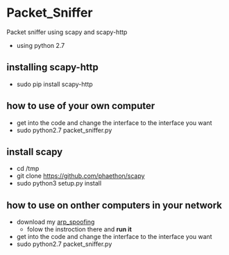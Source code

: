 # Packet_Sniffer
Packet sniffer using scapy and scapy-http
* using python 2.7

## installing scapy-http
* sudo pip install scapy-http

## how to use of your own computer
* get into the code and change the interface to the interface you want
* sudo python2.7 packet_sniffer.py 

## install scapy
* cd /tmp
* git clone https://github.com/phaethon/scapy
* sudo python3 setup.py install

## how to use on onther computers in your network
* download my [arp_spoofing](https://github.com/YuvalAsidon/ARP_Spoofing)
  * folow the instroction there and __run it__
* get into the code and change the interface to the interface you want
* sudo python2.7 packet_sniffer.py
